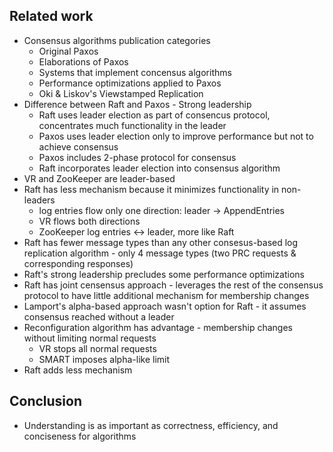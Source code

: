 ## Related work

- Consensus algorithms publication categories
  - Original Paxos
  - Elaborations of Paxos
  - Systems that implement concensus algorithms
  - Performance optimizations applied to Paxos
  - Oki & Liskov's Viewstamped Replication
- Difference between Raft and Paxos - Strong leadership
  - Raft uses leader election as part of consencus protocol, concentrates much functionality in the leader
  - Paxos uses leader election only to improve performance but not to achieve consensus
  - Paxos includes 2-phase protocol for consensus
  - Raft incorporates leader election into consensus algorithm
- VR and ZooKeeper are leader-based
- Raft has less mechanism because it minimizes functionality in non-leaders
  - log entries flow only one direction: leader -> AppendEntries
  - VR flows both directions
  - ZooKeeper log entries <-> leader, more like Raft
- Raft has fewer message types than any other consesus-based log replication algorithm - only 4 message types (two PRC requests & corresponding responses)
- Raft's strong leadership precludes some performance optimizations
- Raft has joint censensus approach - leverages the rest of the consensus protocol to have little additional mechanism for membership changes
- Lamport's alpha-based approach wasn't option for Raft - it assumes consensus reached without a leader
- Reconfiguration algorithm has advantage - membership changes without limiting normal requests
  - VR stops all normal requests
  - SMART imposes alpha-like limit
- Raft adds less mechanism

## Conclusion
- Understanding is as important as correctness, efficiency, and conciseness for algorithms
